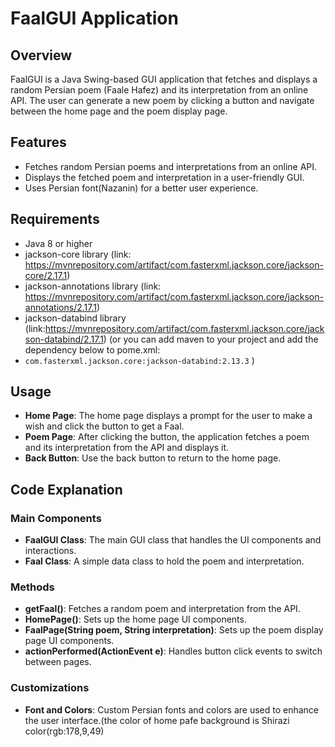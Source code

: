 # FaalGUI Application

## Overview

FaalGUI is a Java Swing-based GUI application that fetches and displays a random Persian poem (Faale Hafez) and its interpretation from an online API. The user can generate a new poem by clicking a button and navigate between the home page and the poem display page.

## Features

- Fetches random Persian poems and interpretations from an online API.
- Displays the fetched poem and interpretation in a user-friendly GUI.
- Uses Persian font(Nazanin) for a better user experience.

## Requirements

- Java 8 or higher
- jackson-core library (link: <https://mvnrepository.com/artifact/com.fasterxml.jackson.core/jackson-core/2.17.1>)
- jackson-annotations library (link: <https://mvnrepository.com/artifact/com.fasterxml.jackson.core/jackson-annotations/2.17.1>)
- jackson-databind library (link:<https://mvnrepository.com/artifact/com.fasterxml.jackson.core/jackson-databind/2.17.1>)
(or you can add maven to your project and add the dependency below to pome.xml:
- `com.fasterxml.jackson.core:jackson-databind:2.13.3`
)

## Usage

- **Home Page**: The home page displays a prompt for the user to make a wish and click the button to get a Faal.
- **Poem Page**: After clicking the button, the application fetches a poem and its interpretation from the API and displays it.
- **Back Button**: Use the back button to return to the home page.

## Code Explanation

### Main Components

- **FaalGUI Class**: The main GUI class that handles the UI components and interactions.
- **Faal Class**: A simple data class to hold the poem and interpretation.

### Methods

- **getFaal()**: Fetches a random poem and interpretation from the API.
- **HomePage()**: Sets up the home page UI components.
- **FaalPage(String poem, String interpretation)**: Sets up the poem display page UI components.
- **actionPerformed(ActionEvent e)**: Handles button click events to switch between pages.

### Customizations

- **Font and Colors**: Custom Persian fonts and colors are used to enhance the user interface.(the color of home pafe background is Shirazi color(rgb:178,9,49)
